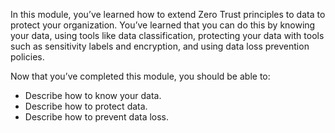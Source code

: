 In this module, you’ve learned how to extend Zero Trust principles to data to protect your organization. You’ve learned that you can do this by knowing your data, using tools like data classification, protecting your data with tools such as sensitivity labels and encryption, and using data loss prevention policies.

Now that you’ve completed this module, you should be able to:

- Describe how to know your data.
- Describe how to protect data.
- Describe how to prevent data loss.
